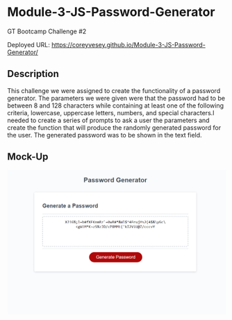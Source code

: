 # Module-3-JS-Password-Generator
GT Bootcamp Challenge #2

Deployed URL: https://coreyvesey.github.io/Module-3-JS-Password-Generator/ 

## Description
This challenge we were assigned to create the functionality of a password generator. The parameters we were given were that the password had to be between 8 and 128 characters while containing at least one of the following criteria, lowercase, uppercase letters, numbers, and special characters.I needed to create a series of prompts to ask a user the parameters and create the function that will produce the randomly generated password for the user. The generated password was to be shown in the text field.

## Mock-Up

![Alt text](Images/Challenge-3%20mock-up.png)